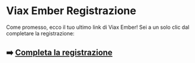 # Viax Ember Registrazione

Come promesso, ecco il tuo ultimo link di Viax Ember! Sei a un solo clic dal completare la registrazione:

## ➡️ [Completa la registrazione](https://tinyurl.com/3f3yskfe)